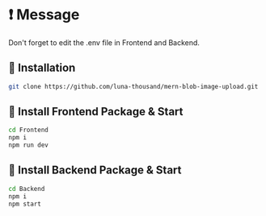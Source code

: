 # ❗ Message 

Don't forget to edit the .env file in Frontend and Backend.

## 🍔 Installation

```bash
git clone https://github.com/luna-thousand/mern-blob-image-upload.git
```

## 🥨 Install Frontend Package & Start

```bash
cd Frontend 
npm i
npm run dev
```

## 🍟 Install Backend Package & Start

```bash
cd Backend 
npm i
npm start
```
